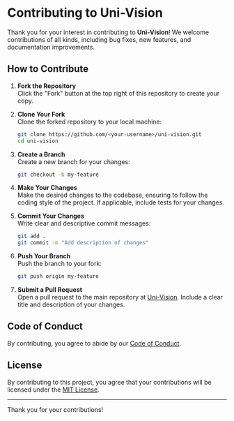 # Contributing to Uni-Vision

Thank you for your interest in contributing to **Uni-Vision**! We welcome contributions of all kinds, including bug fixes, new features, and documentation improvements.

## How to Contribute

1. **Fork the Repository**  
   Click the "Fork" button at the top right of this repository to create your copy.

2. **Clone Your Fork**  
   Clone the forked repository to your local machine:
   ```bash
   git clone https://github.com/<your-username>/uni-vision.git
   cd uni-vision
   ```

3. **Create a Branch**  
   Create a new branch for your changes:
   ```bash
   git checkout -b my-feature
   ```

4. **Make Your Changes**  
   Make the desired changes to the codebase, ensuring to follow the coding style of the project. If applicable, include tests for your changes.

5. **Commit Your Changes**  
   Write clear and descriptive commit messages:
   ```bash
   git add .
   git commit -m "Add description of changes"
   ```

6. **Push Your Branch**  
   Push the branch to your fork:
   ```bash
   git push origin my-feature
   ```

7. **Submit a Pull Request**  
   Open a pull request to the main repository at [Uni-Vision](https://github.com/Jaykumaran/uni-vision.git). Include a clear title and description of your changes.

## Code of Conduct

By contributing, you agree to abide by our [Code of Conduct](CODE_OF_CONDUCT.md).

## License

By contributing to this project, you agree that your contributions will be licensed under the [MIT License](LICENSE).

---

Thank you for your contributions!
